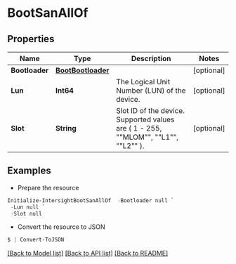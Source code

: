 # BootSanAllOf
## Properties

Name | Type | Description | Notes
------------ | ------------- | ------------- | -------------
**Bootloader** | [**BootBootloader**](BootBootloader.md) |  | [optional] 
**Lun** | **Int64** | The Logical Unit Number (LUN) of the device. | [optional] 
**Slot** | **String** | Slot ID of the device. Supported values are ( 1 - 255, &quot;&quot;MLOM&quot;&quot;, &quot;&quot;L1&quot;&quot;, &quot;&quot;L2&quot;&quot; ). | [optional] 

## Examples

- Prepare the resource
```powershell
Initialize-IntersightBootSanAllOf  -Bootloader null `
 -Lun null `
 -Slot null
```

- Convert the resource to JSON
```powershell
$ | Convert-ToJSON
```

[[Back to Model list]](../README.md#documentation-for-models) [[Back to API list]](../README.md#documentation-for-api-endpoints) [[Back to README]](../README.md)

